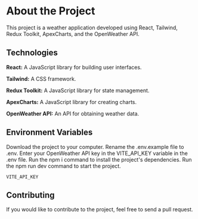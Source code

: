 
# About the Project

This project is a weather application developed using React, Tailwind, Redux Toolkit, ApexCharts, and the OpenWeather API.


## Technologies

**React:** A JavaScript library for building user interfaces.

**Tailwind:** A CSS framework.

**Redux Toolkit:** A JavaScript library for state management.

**ApexCharts:** A JavaScript library for creating charts.

**OpenWeather API:** An API for obtaining weather data.

  
## Environment Variables

Download the project to your computer.
Rename the .env.example file to .env.
Enter your OpenWeather API key in the VITE_API_KEY variable in the .env file.
Run the npm i command to install the project's dependencies.
Run the npm run dev command to start the project.

`VITE_API_KEY`


  
## Contributing

If you would like to contribute to the project, feel free to send a pull request.

  
